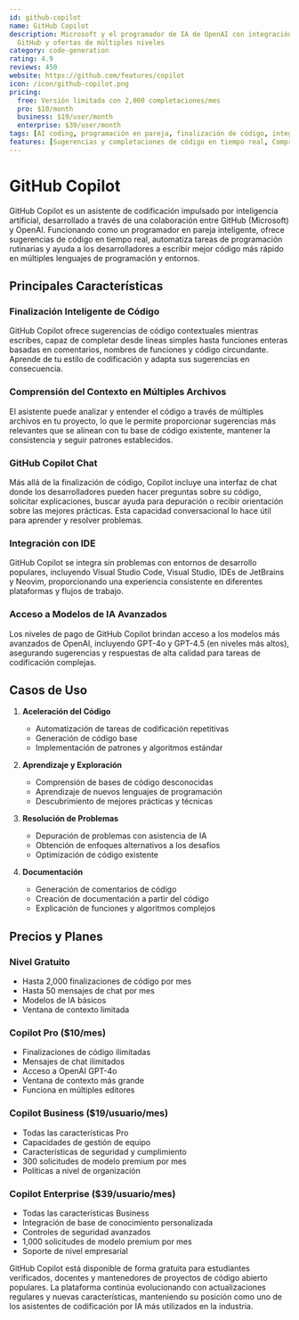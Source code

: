 ```yaml
---
id: github-copilot
name: GitHub Copilot
description: Microsoft y el programador de IA de OpenAI con integración profunda de
  GitHub y ofertas de múltiples niveles
category: code-generation
rating: 4.9
reviews: 450
website: https://github.com/features/copilot
icon: /icon/github-copilot.png
pricing:
  free: Versión limitada con 2,000 completaciones/mes
  pro: $10/month
  business: $19/user/month
  enterprise: $39/user/month
tags: [AI coding, programación en pareja, finalización de código, integración de GitHub, Microsoft]
features: [Sugerencias y completaciones de código en tiempo real, Comprensión del contexto de múltiples archivos, Interfaz de chat para explicaciones de código, Integración con IDEs populares, Acceso a modelos avanzados de IA]
---
```

# GitHub Copilot

GitHub Copilot es un asistente de codificación impulsado por inteligencia artificial, desarrollado a través de una colaboración entre GitHub (Microsoft) y OpenAI. Funcionando como un programador en pareja inteligente, ofrece sugerencias de código en tiempo real, automatiza tareas de programación rutinarias y ayuda a los desarrolladores a escribir mejor código más rápido en múltiples lenguajes de programación y entornos.

## Principales Características

### Finalización Inteligente de Código
GitHub Copilot ofrece sugerencias de código contextuales mientras escribes, capaz de completar desde líneas simples hasta funciones enteras basadas en comentarios, nombres de funciones y código circundante. Aprende de tu estilo de codificación y adapta sus sugerencias en consecuencia.

### Comprensión del Contexto en Múltiples Archivos
El asistente puede analizar y entender el código a través de múltiples archivos en tu proyecto, lo que le permite proporcionar sugerencias más relevantes que se alinean con tu base de código existente, mantener la consistencia y seguir patrones establecidos.

### GitHub Copilot Chat
Más allá de la finalización de código, Copilot incluye una interfaz de chat donde los desarrolladores pueden hacer preguntas sobre su código, solicitar explicaciones, buscar ayuda para depuración o recibir orientación sobre las mejores prácticas. Esta capacidad conversacional lo hace útil para aprender y resolver problemas.

### Integración con IDE
GitHub Copilot se integra sin problemas con entornos de desarrollo populares, incluyendo Visual Studio Code, Visual Studio, IDEs de JetBrains y Neovim, proporcionando una experiencia consistente en diferentes plataformas y flujos de trabajo.

### Acceso a Modelos de IA Avanzados
Los niveles de pago de GitHub Copilot brindan acceso a los modelos más avanzados de OpenAI, incluyendo GPT-4o y GPT-4.5 (en niveles más altos), asegurando sugerencias y respuestas de alta calidad para tareas de codificación complejas.

## Casos de Uso

1. **Aceleración del Código**
   - Automatización de tareas de codificación repetitivas
   - Generación de código base
   - Implementación de patrones y algoritmos estándar

2. **Aprendizaje y Exploración**
   - Comprensión de bases de código desconocidas
   - Aprendizaje de nuevos lenguajes de programación
   - Descubrimiento de mejores prácticas y técnicas

3. **Resolución de Problemas**
   - Depuración de problemas con asistencia de IA
   - Obtención de enfoques alternativos a los desafíos
   - Optimización de código existente

4. **Documentación**
   - Generación de comentarios de código
   - Creación de documentación a partir del código
   - Explicación de funciones y algoritmos complejos

## Precios y Planes

### Nivel Gratuito
- Hasta 2,000 finalizaciones de código por mes
- Hasta 50 mensajes de chat por mes
- Modelos de IA básicos
- Ventana de contexto limitada

### Copilot Pro ($10/mes)
- Finalizaciones de código ilimitadas
- Mensajes de chat ilimitados
- Acceso a OpenAI GPT-4o
- Ventana de contexto más grande
- Funciona en múltiples editores

### Copilot Business ($19/usuario/mes)
- Todas las características Pro
- Capacidades de gestión de equipo
- Características de seguridad y cumplimiento
- 300 solicitudes de modelo premium por mes
- Políticas a nivel de organización

### Copilot Enterprise ($39/usuario/mes)
- Todas las características Business
- Integración de base de conocimiento personalizada
- Controles de seguridad avanzados
- 1,000 solicitudes de modelo premium por mes
- Soporte de nivel empresarial

GitHub Copilot está disponible de forma gratuita para estudiantes verificados, docentes y mantenedores de proyectos de código abierto populares. La plataforma continúa evolucionando con actualizaciones regulares y nuevas características, manteniendo su posición como uno de los asistentes de codificación por IA más utilizados en la industria.